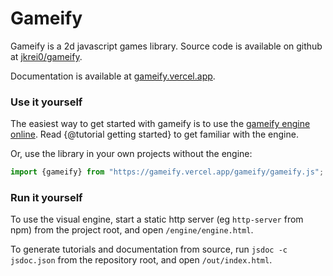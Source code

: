 # Gameify
Gameify is a 2d javascript games library. Source code is available on github at [jkrei0/gameify](https://github.com/jkrei0/gameify).

Documentation is available at [gameify.vercel.app](https://gameify.vercel.app/out/index.html).

### Use it yourself

The easiest way to get started with gameify is to use the [gameify engine online](https://gameify.vercel.app/engine/engine.html). Read {@tutorial getting started} to get familiar with the engine.

Or, use the library in your own projects without the engine:
```js
import {gameify} from "https://gameify.vercel.app/gameify/gameify.js";
```

### Run it yourself

To use the visual engine, start a static http server (eg `http-server` from npm) from the project root, and open `/engine/engine.html`.

To generate tutorials and documentation from source, run `jsdoc -c jsdoc.json` from the repository root, and open `/out/index.html`.